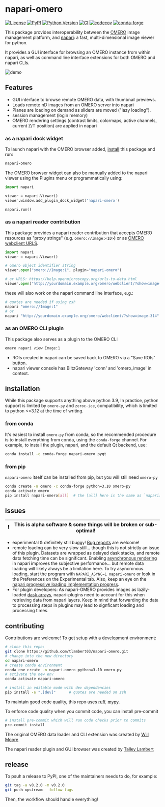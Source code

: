 # napari-omero

[![License](https://img.shields.io/pypi/l/napari-omero.svg?color=green)](https://github.com/tlambert03/napari-omero/raw/main/LICENSE)
[![PyPI](https://img.shields.io/pypi/v/napari-omero.svg?color=green)](https://pypi.org/project/napari-omero)
[![Python Version](https://img.shields.io/pypi/pyversions/napari-omero.svg?color=green)](https://python.org)
[![CI](https://github.com/tlambert03/napari-omero/actions/workflows/ci.yml/badge.svg)](https://github.com/tlambert03/napari-omero/actions/workflows/ci.yml)
[![codecov](https://codecov.io/gh/tlambert03/napari-omero/branch/main/graph/badge.svg)](https://codecov.io/gh/tlambert03/napari-omero)
[![conda-forge](https://img.shields.io/conda/vn/conda-forge/napari-omero)](https://anaconda.org/conda-forge/napari-omero)

This package provides interoperability between the
[OMERO](https://www.openmicroscopy.org/omero/) image management platform, and
[napari](https://github.com/napari/napari): a fast, multi-dimensional image
viewer for python.

It provides a GUI interface for browsing an OMERO instance from within napari,
as well as command line interface extensions for both OMERO and napari CLIs.

![demo](https://github.com/tlambert03/napari-omero/blob/master/demo.gif?raw=true)

## Features

- GUI interface to browse remote OMERO data, with thumbnail previews.
- Loads remote nD images from an OMERO server into napari
- Planes are loading on demand as sliders are moved ("lazy loading").
- session management (login memory)
- OMERO rendering settings (contrast limits, colormaps, active channels, current
  Z/T position) are applied in napari

### as a napari dock widget

To launch napari with the OMERO browser added, [install](#installation) this
package and run:

```bash
napari-omero
```

The OMERO browser widget can also be manually added to the napari viewer using the Plugins menu
or programmatically using:

```python
import napari

viewer = napari.Viewer()
viewer.window.add_plugin_dock_widget('napari-omero')

napari.run()
```

### as a napari reader contribution

This package provides a napari reader contribution that accepts OMERO resources as
"proxy strings" (e.g. `omero://Image:<ID>`) or as [OMERO webclient
URLS](https://help.openmicroscopy.org/urls-to-data.html).

```python
import napari
viewer = napari.Viewer()

# omero object identifier string
viewer.open("omero://Image:1", plugin="napari-omero")

# or URLS: https://help.openmicroscopy.org/urls-to-data.html
viewer.open("http://yourdomain.example.org/omero/webclient/?show=image-314", plugin="napari-omero")
```

these will also work on the napari command line interface, e.g.:

```bash
# quotes are needed if using zsh
napari "omero://Image:1"
# or
napari "http://yourdomain.example.org/omero/webclient/?show=image-314"
```

### as an OMERO CLI plugin

This package also serves as a plugin to the OMERO CLI

```bash
omero napari view Image:1
```

- ROIs created in napari can be saved back to OMERO via a "Save ROIs" button.
- napari viewer console has BlitzGateway 'conn' and 'omero_image' in context.

## installation

While this package supports anything above python 3.9,
In practice, python support is limited by `omero-py` and `zeroc-ice`,
compatibility, which is limited to python <=3.12 at the time of writing.

### from conda

It's easiest to install `omero-py` from conda, so the recommended procedure
is to install everything from conda, using the `conda-forge` channel.
For example, to install the plugin, napari, and the default Qt backend, use:

```sh
conda install -c conda-forge napari-omero pyqt
```

### from pip

`napari-omero` itself can be installed from pip, but you will still need
`omero-py`

```sh
conda create -n omero -c conda-forge python=3.10 omero-py
conda activate omero
pip install napari-omero[all]  # the [all] here is the same as `napari[all]`
```

## issues

| ❗  | This is alpha software & some things will be broken or sub-optimal!  |
| --- | -------------------------------------------------------------------- |

- experimental & definitely still buggy!  [Bug
  reports](https://github.com/tlambert03/napari-omero/issues/new) are welcome!
- remote loading can be very slow still... though this is not strictly an issue
  of this plugin.  Datasets are wrapped as delayed dask stacks, and remote data
  fetching time can be significant.  Enabling [asynchronous
  rendering](https://napari.org/stable/guides/rendering.html#asynchronous-slicing) in
  napari improves the subjective performance... but remote data loading
  will likely always be a limitation here.
  To try asyncronous loading, start the program with `NAPARI_ASYNC=1 napari-omero`
  or look in the Preferences on the Experimental tab.
  Also, keep an eye on the [napari progressive loading implementation progress](https://github.com/napari/napari/issues/5561).
- For plugin developers: As napari-OMERO provides images as lazily-loaded [dask arrays](https://docs.dask.org/en/stable/array.html),
  napari-plugins need to account for this when retrieving data from napari layers.
  Keep in mind that forwarding the data to processing steps in plugins may lead to signficant loading
  and processing times.

## contributing

Contributions are welcome!  To get setup with a development environment:

```bash
# clone this repo:
git clone https://github.com/tlambert03/napari-omero.git
# change into the new directory
cd napari-omero
# create conda environment
conda env create -n napari-omero python=3.10 omero-py
# activate the new env
conda activate napari-omero

# install in editable mode with dev dependencies
pip install -e ".[dev]"      # quotes are needed on zsh
```

To maintain good code quality, this repo uses
[ruff](https://github.com/astral-sh/ruff),
[mypy](https://github.com/python/mypy).

To enforce code quality when you commit code, you can install pre-commit

```bash
# install pre-commit which will run code checks prior to commits
pre-commit install
```

The original OMERO data loader and CLI extension was created by [Will
Moore](https://github.com/will-moore).

The napari reader plugin and GUI browser was created by [Talley
Lambert](https://github.com/tlambert03/)

## release

To psuh a release to PyPI, one of the maintainers needs to do, for example:
```sh
git tag -a v0.2.0 -m v0.2.0
git push upstream --follow-tags
```
Then, the workflow should handle everything!
